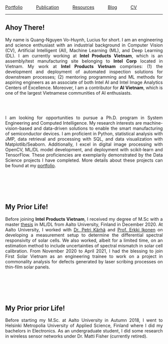 [Portfolio](/pages/portfolio) &nbsp; &nbsp; &nbsp; &nbsp; &nbsp;
[Publication](/pages/publication) &nbsp; &nbsp; &nbsp; &nbsp; &nbsp;
[Resources](/pages/resources) &nbsp; &nbsp; &nbsp; &nbsp; &nbsp;
[Blog](/pages/resources) &nbsp; &nbsp; &nbsp; &nbsp; &nbsp;
[CV](/pages/cv) &nbsp; &nbsp; &nbsp; &nbsp; &nbsp;

***

## Ahoy There!
<div style="text-align: justify">
My name is Quang-Nguyen Vo-Huynh, Lucius for short. I am an engineering and science enthusiast with an industrial background in Computer Vision (CV), Artificial Intelligent (AI), Machine Learning (ML), and Deep Learning (DL). I am currently working at <b>Intel Products Vietnam</b>, which is an assembly/test manufacturing site belonging to <b>Intel Corp</b> located in Vietnam. My work at <b>Intel Products Vietnam</b> comprises: (1) the development and deployment of automated inspection solutions for downstream processes; (2) mentoring programming and ML methods for aspiring engineers as an associate of both Intel AI and Intel Image Analytics Centers of Excellence. Moreover, I am a contributor for <b>AI Vietnam</b>, which is one of the largest Vietnamese communities of AI enthusiasts.
</div>

<br></br>
<div style="text-align: justify">
I am looking for opportunities to pursue a Ph.D. program in System Engineering and Computed Intelligence. My research interests are machine-vision-based and data-driven solutions to enable the smart manufacturing of semiconductor devices. I am proficient in Python, statistical analysis with JMP, data retrieval and processing with SQL, and data visualization with Matplotlib/Seaborn. Additionally, I excel in digital image processing with OpenCV, ML/DL model development, and deployment with scikit-learn and TensorFlow. These proficiencies are exemplarily demonstrated by the Data Science projects I have completed. More details about these projects can be found at my <a href = "/pages/portfolio">portfolio</a>.
</div>

<br></br>
<br></br>
## My Prior Life!
<div style="text-align: justify">
Before joining <b>Intel Products Vietnam</b>, I received my degree of M.Sc with a master <a href = "https://aaltodoc.aalto.fi/handle/123456789/102461">thesis</a> in ML/DL from Aalto University, Finland in December 2020. At Aalto University, I worked with <a href = "https://research.aalto.fi/en/persons/petri-k%C3%A4rh%C3%A4">Dr. Petri Kärhä</a> and <a href = "https://research.aalto.fi/en/persons/erkki-ikonen">Prof. Erkki Ikonen</a> on developing a measurement setup to determine the differential spectral responsivity of solar cells. We also worked, albeit for a limited time, on an estimation method to include uncertainties of spectral mismatch in solar cell calibration. From November 2020 to April 2021, I had the blessing to join First Solar Vietnam as an engineering trainee to work on a project in commonality analysis for defects generated by laser scribing processes on thin-film solar panels.
</div>

<br></br>
<br></br>
## My Prior prior Life!
<div style="text-align: justify">
Before starting my M.Sc. at Aalto University in Autumn 2018, I went to Helsinki Metropolia University of Applied Science, Finland where I did my bachelors in Electronics. As an undergraduate student, I did some research in wireless sensor networks under Dr. Matti Fisher (currently retired).
</div>

